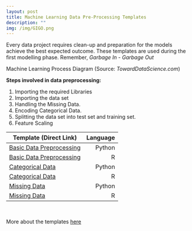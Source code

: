 ```yaml
---
layout: post
title: Machine Learning Data Pre-Processing Templates
description: ""
img: /img/GIGO.png
---
```


Every data project requires clean-up and preparation for the models achieve the best expected outcome. These templates are used during the first modelling phase. Remember, *Garbage In - Garbage Out*

<div class="img_row">
	<img class="col three" src="{{ site.baseurl }}/img/GIGO.png" alt="" title="Machine Learning Process Diagram"/>
</div>
<div class="col three caption">
	Machine Learning Process Diagram (Source: <em>TowardDataScience.com</em>)
</div>

**Steps involved in data preprocessing:**
1. Importing the required Libraries
1. Importing the data set
1. Handling the Missing Data.
1. Encoding Categorical Data.
1. Splitting the data set into test set and training set.
1. Feature Scaling

| Template (Direct Link)   |  Language  |
|--------------------------|-----------:|
| [Basic Data Preprocessing](https://github.com/jeremywood-ai/MLTemplates/blob/master/dataprocessing/data_preprocessing_template.py) | Python     |
| [Basic Data Preprocessing](https://github.com/jeremywood-ai/MLTemplates/blob/master/dataprocessing/data_preprocessing_template.R) | R          |
| [Categorical Data](https://github.com/jeremywood-ai/MLTemplates/blob/master/dataprocessing/categorical_data.py) | Python |
| [Categorical Data](https://github.com/jeremywood-ai/MLTemplates/blob/master/dataprocessing/categorical_data.R) | R |
| [Missing Data](https://github.com/jeremywood-ai/MLTemplates/blob/master/dataprocessing/missing_data.py) | Python |
| [Missing Data](https://github.com/jeremywood-ai/MLTemplates/blob/master/dataprocessing/missing_data.R) | R |

<br/>

More about the templates [here](https://github.com/jeremywood-ai/MLTemplates/blob/master/dataprocessing/readme_data.md)